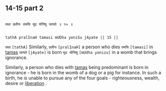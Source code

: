 ## 14-15 part 2


```shloka-sa

तथा प्रलीनः तमसि मूढ योनिषु जायते ॥ १५ ॥

```
```shloka-sa-hk

tathA pralInaH tamasi mUDha yoniSu jAyate || 15 ||

```
`तथा` `[tathA]` Similarly, `प्रलीनः` `[pralInaH]` a person who dies `तमसि` `[tamasi]` in 
[tamas](14-8.md#tamas) `जायते` `[jAyate]` is born `मूध योनिशु` `[mUdha yonizu]` in a womb that brings ignorance.

Similarly, a person who dies with 
[tamas](14-8.md#tamas)
 being predominant is born in ignorance - he is born in the womb of a dog or a pig for instance. In such a birth, he is unable to pursue any of the four goals - righteousness, wealth, desire or 
[liberation](Back-to-Basics.md#Moksha)
.


